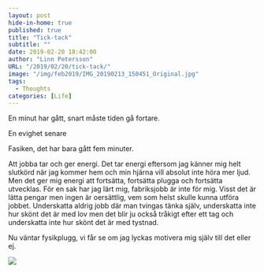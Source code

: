 ```yaml
---
layout: post
hide-in-home: true
published: true
title: "Tick-tack"
subtitle: ""
date: 2019-02-20 18:42:00
author: "Linn Petersson"
URL: "/2019/02/20/tick-tack/"
image: "/img/feb2019/IMG_20190213_150451_Original.jpg"
tags:
  - Thoughts
categories: [Life]
---
```


En minut har gått, snart måste tiden gå fortare.

En evighet senare

Fasiken, det har bara gått fem minuter.

Att jobba tar och ger energi. Det tar energi eftersom jag känner mig helt slutkörd när jag kommer hem och min hjärna vill absolut inte höra mer ljud. Men det ger mig energi att fortsätta, fortsätta plugga och fortsätta utvecklas. För en sak har jag lärt mig, fabriksjobb är inte för mig. Visst det är lätta pengar men ingen är oersättlig, vem som helst skulle kunna utföra jobbet. Underskatta aldrig jobb där man tvingas tänka själv, underskatta inte hur skönt det är med lov men det blir ju också tråkigt efter ett tag och underskatta inte hur skönt det är med tystnad.

Nu väntar fysikplugg, vi får se om jag lyckas motivera mig själv till det eller ej.

![](/img/feb2019/IMG_20190213_150451_Original.jpg)
